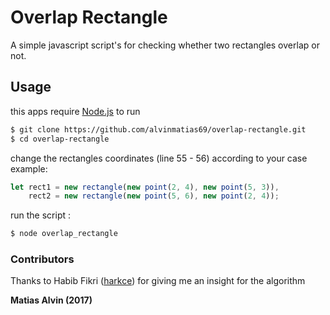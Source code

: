 # Overlap Rectangle
A simple javascript script's for checking whether two rectangles overlap or not.

## Usage
this apps require [Node.js](https://nodejs.org/) to run
```sh
$ git clone https://github.com/alvinmatias69/overlap-rectangle.git
$ cd overlap-rectangle
```
change the rectangles coordinates (line 55 - 56) according to your case
example:
```javascript
let rect1 = new rectangle(new point(2, 4), new point(5, 3)),
	rect2 = new rectangle(new point(5, 6), new point(2, 4));
```
run the script :
```sh
$ node overlap_rectangle
```

### Contributors
Thanks to Habib Fikri ([harkce](https://github.com/harkce)) for giving me an insight for the algorithm

**Matias Alvin (2017)**